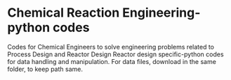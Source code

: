 
# Chemical Reaction Engineering-python codes
 
Codes for Chemical Engineers to solve engineering problems related to Process Design and Reactor Design
Reactor design specific-python codes for data handling and manipulation. For data files, download in the same folder, to keep path same.
